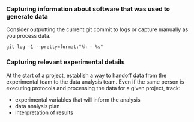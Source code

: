 ### Capturing information about software that was used to generate data
Consider outputting the current git commit to logs or capture manually as you process data. 
```
git log -1 --pretty=format:"%h - %s"
```

### Capturing relevant experimental details
At the start of a project, establish a way to handoff data from the experimental team to the data analysis team.
Even if the same person is executing protocols and processing the data for a given project, track:
- experimental variables that will inform the analysis
- data analysis plan
- interpretation of results

